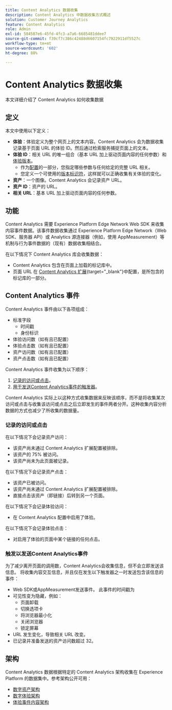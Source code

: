 ```yaml
---
title: Content Analytics 数据收集
description: Content Analytics 中数据收集方式概述
solution: Customer Journey Analytics
feature: Content Analytics
role: Admin
exl-id: 584587e6-45fd-4fc3-a7a6-6685481ddee7
source-git-commit: f39cf7c386c42488d6607154fc7922911df5527c
workflow-type: tm+mt
source-wordcount: '602'
ht-degree: 88%

---
```


# Content Analytics 数据收集

本文详细介绍了 Content Analytics 如何收集数据


## 定义

本文中使用以下定义：

* **体验**：体验定义为整个网页上的文本内容。Content Analytics 会为数据收集记录基于页面 URL 的体验 ID。然后通过检索服务捕捉页面上的文本。
* **体验 ID**：相关 URL 的唯一组合（基本 URL 加上驱动页面内容的任何参数）和[体验版本](manual.md#versioning)。
   * 作为[配置](configuration.md)的一部分，您指定哪些参数与任何给定的完整 URL 相关。
   * 您定义一个可使用的[版本标识符](manual.md#versioning)，这样就可以正确收集有关体验的变化。
* **资产**：一个图像。Content Analytics 会记录资产 URL。
* **资产 ID**：资产的 URL。
* **相关 URL**：基本 URL 加上驱动页面内容的任何参数。


## 功能

Content Analytics 需要 Experience Platform Edge Network Web SDK 来收集内容事件数据。该事件数据收集通过 Experience Platform Edge Network（Web SDK、服务器 API）或 Analytics 源连接器（例如，使用 AppMeasurement）等机制与行为事件数据的（现有）数据收集相结合。

在以下情况下 Content Analytics 库会收集数据：

* Content Analytics 包含在页面上加载的标记库中。
* 页面 URL 在 [Content Analytics 扩展](https://experienceleague.adobe.com/zh-hans/docs/experience-platform/tags/extensions/client/content-analytics/overview){target="_blank"}中配置，是所包含的标记库的一部分。



## Content Analytics 事件

Content Analytics 事件由以下各项组成：

* 标准字段
   * 时间戳
   * 身份标识
* 体验访问数（如有且已配置）
* 体验点击数（如有且已配置）
* 资产访问数（如有且已配置）
* 资产点击数（如有且已配置）


Content Analytics 事件收集为以下顺序：

1. [记录的访问或点击](#recorded-view-or-click)。
1. [用于发送Content Analytics事件的触发器](#trigger-to-send-a-content-analytics-event)。

Content Analytics 实际上以这种方式收集数据来反映该顺序，而不是将收集某次访问或点击与收集该访问或点击之后立即发生的事件两者分开。这种收集内容分析数据的方式也减少了所收集的数据量。

### 记录的访问或点击

在以下情况下会记录资产访问：

* 该资产尚未通过 Content Analytics 扩展配置被排除。
* 该资产的 75% 被访问。
* 该资产尚未为此页面被记录。

在以下情况下会记录资产点击：

* 该资产已被访问。
* 该资产尚未通过 Content Analytics 扩展配置被排除。
* 直接点击该资产（即链接）后转到另一个页面。

在以下情况下会记录体验访问：

* 在 Content Analytics 配置中启用了体验。

在以下情况下会记录体验点击：

* 对启用了体验的页面中某个链接的任何点击。


### 触发以发送Content Analytics事件

为了减少离开页面的调用数，Content Analytics会收集信息，但不会立即发送该信息。 将收集内容交互信息，并且仅在发生以下触发器之一时发送包含该信息的事件：

* Web SDK或AppMeasurement发送事件。 此事件的时间戳为
* 可见性变为隐藏，例如：
   * 页面卸载
   * 切换选项卡
   * 将浏览器最小化
   * 关闭浏览器
   * 锁定屏幕
* URL 发生变化，导致相关 URL 改变。
* 已记录并准备发送的资产访问数超过 32。


## 架构

Content Analytics 数据根据特定的 Content Analytics 架构收集在 Experience Platform 的数据集中。参考架构公开可用：

* [数字资产架构](https://github.com/adobe/xdm/blob/master/components/classes/digital-asset.schema.json)
* [数字体验架构](https://github.com/adobe/xdm/blob/master/components/classes/digital-experience.schema.json)
* [体验事件内容架构](https://github.com/adobe/xdm/blob/master/components/fieldgroups/experience-event/experienceevent-content.schema.json)
